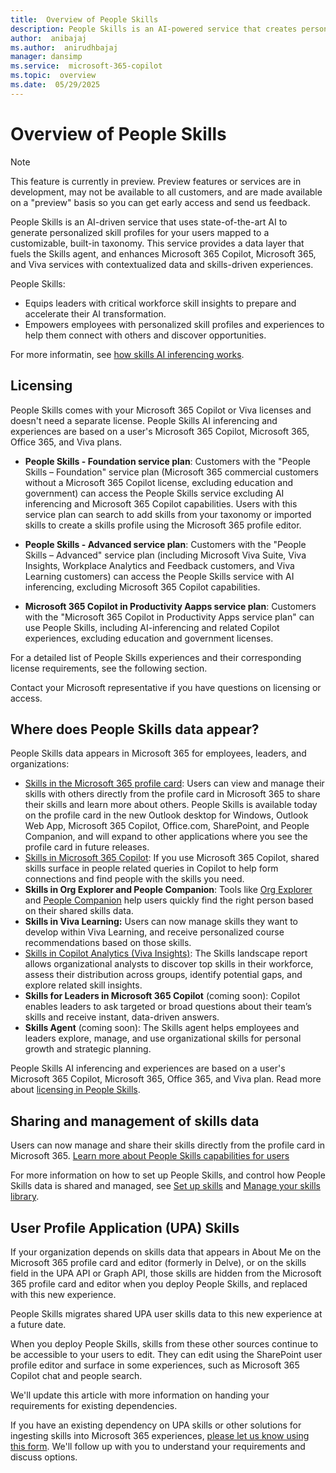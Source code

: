 ```yaml
---
title:  Overview of People Skills
description: People Skills is an AI-powered service that creates personalized skill profiles for users, integrating with Microsoft 365 tools to enhance skills-based experiences.
author:  anibajaj 
ms.author:  anirudhbajaj
manager: dansimp
ms.service:  microsoft-365-copilot
ms.topic:  overview
ms.date:  05/29/2025
---
```


# Overview of People Skills

> [!NOTE]
> This feature is currently in preview. Preview features or services are in development, may not be available to all customers, and are made available on a "preview" basis so you can get early access and send us feedback.

People Skills is an AI-driven service that uses state-of-the-art AI to generate personalized skill profiles for your users mapped to a customizable, built-in taxonomy. This service provides a data layer that fuels the Skills agent, and enhances Microsoft 365 Copilot, Microsoft 365, and Viva services with contextualized data and skills-driven experiences. 

People Skills:

- Equips leaders with critical workforce skill insights to prepare and accelerate their AI transformation.
- Empowers employees with personalized skill profiles and experiences to help them connect with others and discover opportunities.

For more informatin, see [how skills AI inferencing works](people-skills-ai-inferencing.md).

## Licensing

People Skills comes with your Microsoft 365 Copilot or Viva licenses and doesn't need a separate license. People Skills AI inferencing and experiences are based on a user's Microsoft 365 Copilot, Microsoft 365, Office 365, and Viva plans.

- **People Skills - Foundation service plan**: Customers with the "People Skills – Foundation" service plan (Microsoft 365 commercial customers without a Microsoft 365 Copilot license, excluding education and government) can access the People Skills service excluding AI inferencing and Microsoft 365 Copilot capabilities. Users with this service plan can search to add skills from your taxonomy or imported skills to create a skills profile using the Microsoft 365 profile editor.

- **People Skills - Advanced service plan**: Customers with the "People Skills – Advanced" service plan (including Microsoft Viva Suite, Viva Insights, Workplace Analytics and Feedback customers, and Viva Learning customers) can access the People Skills service with AI inferencing, excluding Microsoft 365 Copilot capabilities.

- **Microsoft 365 Copilot in Productivity Aapps service plan**: Customers with the "Microsoft 365 Copilot in Productivity Apps service plan" can use People Skills, including AI-inferencing and related Copilot experiences, excluding education and government licenses.

For a detailed list of People Skills experiences and their corresponding license requirements, see the following section.

Contact your Microsoft representative if you have questions on licensing or access.

## Where does People Skills data appear?

People Skills data appears in Microsoft 365 for employees, leaders, and organizations:  

- [Skills in the Microsoft 365 profile card](https://support.microsoft.com/office/explore-what-you-can-do-with-your-skills-0e8dd61c-89b9-42de-8e4d-7c606806cf40): Users can view and manage their skills with others directly from the profile card in Microsoft 365 to share their skills and learn more about others. People Skills is available today on the profile card in the new Outlook desktop for Windows, Outlook Web App, Microsoft 365 Copilot, Office.com, SharePoint, and People Companion, and will expand to other applications where you see the profile card in future releases.
- [Skills in Microsoft 365 Copilot](https://support.microsoft.com/en-us/office/overview-of-people-skills-988029ce-f749-4f99-a6f3-f2e4cef450ae): If you use Microsoft 365 Copilot, shared skills surface in people related queries in Copilot to help form connections and find people with the skills you need.
- **Skills in Org Explorer and People Companion**:  Tools like [Org Explorer](https://support.microsoft.com/en-us/topic/org-explorer-40c65909-b12d-4ab9-8d6c-a1592789dc8e) and [People Companion](/microsoft-365-apps/companions/people) help users quickly find the right person based on their shared skills data.
- **Skills in Viva Learning:** Users can now manage skills they want to develop within Viva Learning, and receive personalized course recommendations based on those skills.
- [Skills in Copilot Analytics (Viva Insights)](/viva/insights/advanced/analyst/templates/skills-landscape): The Skills landscape report allows organizational analysts to discover top skills in their workforce, assess their distribution across groups, identify potential gaps, and explore related skill insights.
- **Skills for Leaders in Microsoft 365 Copilot** (coming soon): Copilot enables leaders to ask targeted or broad questions about their team’s skills and receive instant, data-driven answers.  
- **Skills Agent** (coming soon): The Skills agent helps employees and leaders explore, manage, and use organizational skills for personal growth and strategic planning. 

People Skills AI inferencing and experiences are based on a user's Microsoft 365 Copilot, Microsoft 365, Office 365, and Viva plan. Read more about [licensing in People Skills](#licensing).

## Sharing and management of skills data

Users can now manage and share their skills directly from the profile card in Microsoft 365. [Learn more about People Skills capabilities for users](https://go.microsoft.com/fwlink/?linkid=2313228)

For more information on how to set up People Skills, and control how People Skills data is shared and managed, see [Set up skills](/viva/skills/skills-get-started) and [Manage your skills library](/viva/skills/manage-skills-library).

## User Profile Application (UPA) Skills

If your organization depends on skills data that appears in About Me on the Microsoft 365 profile card and editor (formerly in Delve), or on the skills field in the UPA API or Graph API, those skills are hidden from the Microsoft 365 profile card and editor when you deploy People Skills, and replaced with this new experience. 

People Skills migrates shared UPA user skills data to this new experience at a future date. 

When you deploy People Skills, skills from these other sources continue to be accessible to your users to edit. They can edit using the SharePoint user profile editor and surface in some experiences, such as Microsoft 365 Copilot chat and people search. 

We'll update this article with more information on handing your requirements for existing dependencies.

If you have an existing dependency on UPA skills or other solutions for ingesting skills into Microsoft 365 experiences, [please let us know using this form](https://go.microsoft.com/fwlink/?linkid=2320998). We'll follow up with you to understand your requirements and discuss options.

